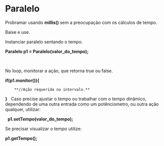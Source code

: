# Paralelo

Probramar usando **millis()** sem a preocupação com os cálculos de tempo.

Baixe e use.

Instanciar paralelo sentando o tempo. 
&nbsp;

**Paralelo p1 = Paralelo(valor_do_tempo);** 

&nbsp;

No loop, monitorar a ação, que retorna true ou false.
&nbsp;

  **if(p1.monitor()){**
  

        **//Ação requerida no intervalo.**


  **}**
&nbsp;
Caso precise ajustar o tempo ou trabalhar com o tempo dinâmico, dependendo de uma outra entrada como um potênciometro, ou outra ação qualquer, utilizar:

&nbsp;
**p1.setTempo(valor_do_tempo);**
&nbsp;

Se precisar visualizar o tempo utilize:


**p1.getTempo();**
